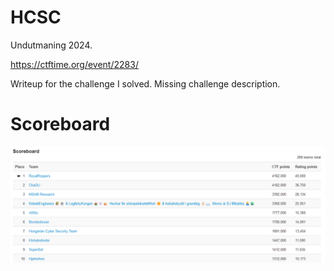 # HCSC

Undutmaning 2024.

<https://ctftime.org/event/2283/>

Writeup for the challenge I solved. Missing challenge description.

# Scoreboard 
![](scoreboard.png)